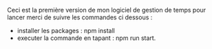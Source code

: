 Ceci est la première version de mon logiciel de gestion de temps
pour lancer merci de suivre les commandes ci dessous : 

- installer les packages : npm install
- executer la commande en tapant : npm run start.

